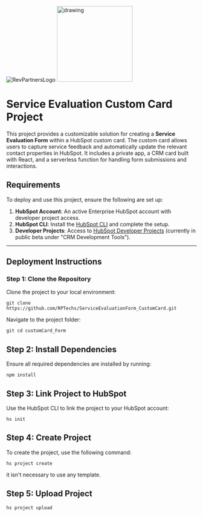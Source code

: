 ![RevPartnersLogo](https://9040550.fs1.hubspotusercontent-na1.net/hubfs/9040550/__hs-marketplace__/RP%20Green%20Logo-3-1.png)
<img src="https://9040550.fs1.hubspotusercontent-na1.net/hubfs/9040550/__hs-marketplace__/RP%20Green%20Logo-3-1.png" alt="drawing" width="200"/>
# Service Evaluation Custom Card Project

This project provides a customizable solution for creating a **Service Evaluation Form** within a HubSpot custom card. The custom card allows users to capture service feedback and automatically update the relevant contact properties in HubSpot. It includes a private app, a CRM card built with React, and a serverless function for handling form submissions and interactions.


## **Requirements**

To deploy and use this project, ensure the following are set up:

1. **HubSpot Account**: An active  Enterprise HubSpot account with developer project access.  
2. **HubSpot CLI**: Install the [HubSpot CLI](https://www.npmjs.com/package/@hubspot/cli) and complete the setup.  
3. **Developer Projects**: Access to [HubSpot Developer Projects](https://app.hubspot.com/l/whats-new/betas) (currently in public beta under "CRM Development Tools"). 

---


## **Deployment Instructions**

### **Step 1: Clone the Repository**
Clone the project to your local environment:  

```console
git clone https://github.com/RPTechs/ServiceEvaluationForm_CustomCard.git
```

Navigate to the project folder:
```console
git cd customCard_Form
```
## **Step 2: Install Dependencies**
Ensure all required dependencies are installed by running:

```console
npm install
```
## **Step 3: Link Project to HubSpot**
Use the HubSpot CLI to link the project to your HubSpot account:

```console
hs init
```

## **Step 4: Create Project**
To create the project, use the following command:
```console
hs project create
```
it isn't necessary to use any template.

## **Step 5: Upload Project**

```console
hs project upload
